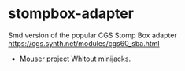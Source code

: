 # stompbox-adapter

Smd version of the popular CGS Stomp Box adapter https://cgs.synth.net/modules/cgs60_sba.html


- [Mouser project](https://www.mouser.es/ProjectManager/ProjectDetail.aspx?State=EDIT&ProjectGUID=922867de-7221-4187-8374-fb088b2a7a62) Whitout minijacks.


